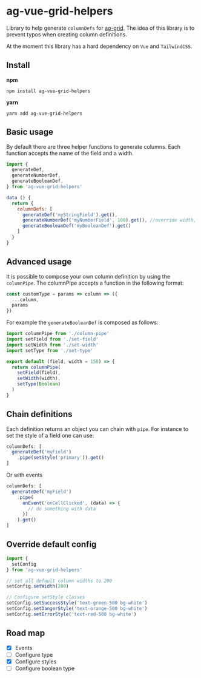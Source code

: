# ag-vue-grid-helpers
Library to help generate `columnDefs` for [ag-grid](https://www.ag-grid.com/). The idea of this library is to prevent typos when creating column definitions. 

At the moment this library has a hard dependency on `Vue` and `TailwindCSS`.

## Install
**npm**
```
npm install ag-vue-grid-helpers
```

**yarn**
```
yarn add ag-vue-grid-helpers
```

## Basic usage
By default there are three helper functions to generate columns. Each function accepts the name of the field and a width.
```js
import {
  generateDef,
  generateNumberDef,
  generateBooleanDef,
} from 'ag-vue-grid-helpers'

data () {
  return {
    columnDefs: [
      generateDef('myStringField').get(),
      generateNumberDef('myNumberField', 100).get(), //override width, default = 150
      generateBooleanDef('myBooleanDef').get()
    ]
  }
}
```
## Advanced usage
It is possible to compose your own column definition by using the `columnPipe`. The columnPipe accepts a function in the following format: 

```js
const customType = params => column => ({
  ...column,
  params
})
```

For example the `generateBooleanDef` is composed as follows: 
```js
import columnPipe from './column-pipe'
import setField from './set-field'
import setWidth from './set-width'
import setType from './set-type'

export default (field, width = 150) => {
  return columnPipe(
    setField(field),
    setWidth(width),
    setType(Boolean)
  )
}
```

## Chain definitions

Each definition returns an object you can chain with `pipe`. For instance to set the style of a field one can use:
```js
columnDefs: [
  generateDef('myField')
    .pipe(setStyle('primary')).get()
]
```

Or with events
```js
columnDefs: [
  generateDef('myField')
    .pipe(
      onEvent('onCellClicked', (data) => {
        // do something with data
      })
    ).get()
]
```

## Override default config
```js
import {
  setConfig
} from 'ag-vue-grid-helpers'

// set all default column widths to 200
setConfig.setWidth(200)

// Configure setStyle classes
setConfig.setSuccessStyle('text-green-500 bg-white')
setConfig.setDangerStyle('text-orange-500 bg-white')
setConfig.setErrorStyle('text-red-500 bg-white')
```

## Road map
* [x]  Events
* [ ]  Configure type
* [x]  Configure styles
* [ ]  Configure boolean type